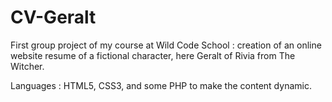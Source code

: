 # CV-Geralt

First group project of my course at Wild Code School : creation of an online website resume of a fictional character, here Geralt of Rivia from The Witcher.

Languages : HTML5, CSS3, and some PHP to make the content dynamic.
